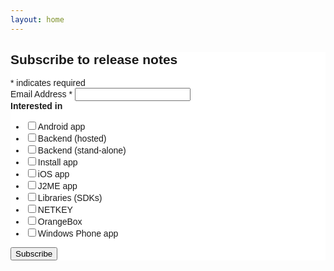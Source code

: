 ```yaml
---
layout: home
---
```

<!-- Begin MailChimp Signup Form -->
<link href="//cdn-images.mailchimp.com/embedcode/classic-10_7.css" rel="stylesheet" type="text/css">
<style type="text/css">
	#mc_embed_signup{background:#fff; clear:left; font:14px Helvetica,Arial,sans-serif; }
	/* Add your own MailChimp form style overrides in your site stylesheet or in this style block.
	   We recommend moving this block and the preceding CSS link to the HEAD of your HTML file. */
</style>
<div id="mc_embed_signup">
<form action="https://bekey.us10.list-manage.com/subscribe/post?u=95049913536e9a9c2cc084d66&amp;id=240c56b78c" method="post" id="mc-embedded-subscribe-form" name="mc-embedded-subscribe-form" class="validate" target="_blank" novalidate>
    <div id="mc_embed_signup_scroll">
	<h2>Subscribe to release notes</h2>
<div class="indicates-required"><span class="asterisk">*</span> indicates required</div>
<div class="mc-field-group">
	<label for="mce-EMAIL">Email Address  <span class="asterisk">*</span>
</label>
	<input type="email" value="" name="EMAIL" class="required email" id="mce-EMAIL">
</div>
<div class="mc-field-group input-group">
    <strong>Interested in </strong>
    <ul><li><input type="checkbox" value="4" name="group[9961][4]" id="mce-group[9961]-9961-0"><label for="mce-group[9961]-9961-0">Android app</label></li>
<li><input type="checkbox" value="32768" name="group[9961][32768]" id="mce-group[9961]-9961-1"><label for="mce-group[9961]-9961-1">Backend (hosted)</label></li>
<li><input type="checkbox" value="65536" name="group[9961][65536]" id="mce-group[9961]-9961-2"><label for="mce-group[9961]-9961-2">Backend (stand-alone)</label></li>
<li><input type="checkbox" value="1" name="group[9961][1]" id="mce-group[9961]-9961-3"><label for="mce-group[9961]-9961-3">Install app</label></li>
<li><input type="checkbox" value="8" name="group[9961][8]" id="mce-group[9961]-9961-4"><label for="mce-group[9961]-9961-4">iOS app</label></li>
<li><input type="checkbox" value="8192" name="group[9961][8192]" id="mce-group[9961]-9961-5"><label for="mce-group[9961]-9961-5">J2ME app</label></li>
<li><input type="checkbox" value="131072" name="group[9961][131072]" id="mce-group[9961]-9961-6"><label for="mce-group[9961]-9961-6">Libraries (SDKs)</label></li>
<li><input type="checkbox" value="2" name="group[9961][2]" id="mce-group[9961]-9961-7"><label for="mce-group[9961]-9961-7">NETKEY</label></li>
<li><input type="checkbox" value="2048" name="group[9961][2048]" id="mce-group[9961]-9961-8"><label for="mce-group[9961]-9961-8">OrangeBox</label></li>
<li><input type="checkbox" value="16" name="group[9961][16]" id="mce-group[9961]-9961-9"><label for="mce-group[9961]-9961-9">Windows Phone app</label></li>
</ul>
</div>
	<div id="mce-responses" class="clear">
		<div class="response" id="mce-error-response" style="display:none"></div>
		<div class="response" id="mce-success-response" style="display:none"></div>
	</div>    <!-- real people should not fill this in and expect good things - do not remove this or risk form bot signups-->
    <div style="position: absolute; left: -5000px;" aria-hidden="true"><input type="text" name="b_95049913536e9a9c2cc084d66_240c56b78c" tabindex="-1" value=""></div>
    <div class="clear"><input type="submit" value="Subscribe" name="subscribe" id="mc-embedded-subscribe" class="button"></div>
    </div>
</form>
</div>
<script type='text/javascript' src='//s3.amazonaws.com/downloads.mailchimp.com/js/mc-validate.js'></script><script type='text/javascript'>(function($) {window.fnames = new Array(); window.ftypes = new Array();fnames[0]='EMAIL';ftypes[0]='email';fnames[1]='FNAME';ftypes[1]='text';fnames[2]='LNAME';ftypes[2]='text';fnames[3]='COMPANY';ftypes[3]='text';fnames[4]='TITLE';ftypes[4]='text';fnames[5]='PHONE';ftypes[5]='phone';}(jQuery));var $mcj = jQuery.noConflict(true);</script>
<!--End mc_embed_signup-->

